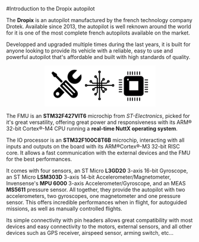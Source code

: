 #Introduction to the Dropix autopilot

The **Dropix** is an autopilot manufactured by the french technology company Drotek. Available since 2013, the autopilot is well reknown around the world for it is one of the most complete french autopilots available on the market. 

Developped and upgraded multiple times during the last years, it is built for anyone looking to provide its vehicle with a reliable, easy to use and powerful autopilot that's affordable and built with high standards of quality. 

<p align="center">
  <img src="./images/ico1.png?raw=true" alt="Hardware"/>
</p>

The FMU is an **STM32F427VIT6** microchip from _ST-Electronics_, picked for it's great versatility, offering great power and responsiveness with its ARM® 32-bit Cortex®-M4 CPU running a **real-time NuttX operating system**.

The IO processor is an **STM32F100C8T6B** microchip, interacting with all inputs and outputs on the board with its ARM®Cortex®-M3 32-bit RISC core. It allows a fast communication with the external devices and the FMU for the best performances. 

It comes with four sensors, an ST Micro **L3GD20** 3-axis 16-bit Gyroscope, an ST Micro **LSM303D** 3-axis 14-bit Accelerometer/Magnetometer, Invensense's **MPU 6000** 3-axis Accelerometer/Gyroscope, and an MEAS **MS5611** pressure sensor. All together, they provide the autopilot with two accelerometers, two gyroscopes, one magnetometer and one pressure sensor. This offers incredible performances when in flight, for autoguided missions, as well as manually controlled flights.

Its simple connectivity with pin headers allows great compatibility with most devices and easy connectivity to the motors, external sensors, and all other devices such as GPS receiver, airspeed sensor, arming switch, etc...
